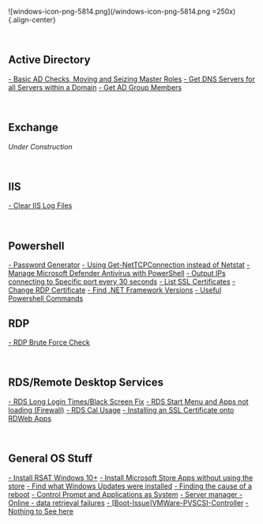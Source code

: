![windows-icon-png-5814.png](/windows-icon-png-5814.png  =250x){.align-center}


<br>

## Active Directory
[- Basic AD Checks, Moving and Seizing Master Roles](/Windows/AD-Checks-Move-Seize-Master-Roles)
[- Get DNS Servers for all Servers within a Domain](/Windows/AD-DNSServer-Check)
[- Get AD Group Members](/Windows/AD-Group-Members)


<br>

## Exchange
*Under Construction*

<br>

## IIS
[- Clear IIS Log Files](/Windows/IISLogClean)

<br>

## Powershell
[- Password Generator](/Windows/Powershell-PW-Generator)
[- Using Get-NetTCPConnection instead of Netstat](/Windows/Powershell-NetTCPConnection)
[- Manage Microsoft Defender Antivirus with PowerShell](/Windows/Manage_Microsoft_Defender_With_Powershell)
[- Output IPs connecting to Specific port every 30 seconds](/Windows/Output-IPs-on-Port-Every-30-Seconds)
[- List SSL Certificates](/Windows/Powershell-List-Certs)
[- Change RDP Certificate](/Windows/Powershell-RDP-Cert)
[- Find .NET Framework Versions](/Windows/Dot-Net-Framework-Versions)
[- Useful Powershell Commands](/Windows/Powershell-Commands)
<br>

## RDP
[- RDP Brute Force Check](/Windows/RDPBruteForceCheck)

<br>

## RDS/Remote Desktop Services
[- RDS Long Login Times/Black Screen Fix](/Windows/RDSBlackScreenFix)
[- RDS Start Menu and Apps not loading (Firewall)](/Windows/RDSStartAppReset)
[- RDS Cal Usage](/Windows/RDSCalUsage)
[- Installing an SSL Certificate onto RDWeb Apps](/Windows/RDWebSSL)

<br>

## General OS Stuff
[- Install RSAT Windows 10+](/Windows/InstallRSATW10+)
[- Install Microsoft Store Apps without using the store](/Windows/BypassMSStore)
[- Find what Windows Updates were installed](/Windows/FindWindowsUpdates)
[- Finding the cause of a reboot](/Windows/FindRebootCause)
[- Control Prompt and Applications as System](/Windows/SystemCMDandApps)
[- Server manager - Online - data retrieval failures](/Windows/ServerManager-DataRetrievalFailure)
[- [Boot-Issue]VMWare-PVSCSI-Controller](/Windows/[Boot-Issue]VMWare-PVSCSI-Controller)
[- Nothing to See here](/Windows/Development)


